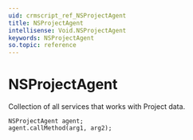 ```yaml
---
uid: crmscript_ref_NSProjectAgent
title: NSProjectAgent
intellisense: Void.NSProjectAgent
keywords: NSProjectAgent
so.topic: reference
---
```


# NSProjectAgent

Collection of all services that works with Project data.

```crmscript
NSProjectAgent agent;
agent.callMethod(arg1, arg2);
```
